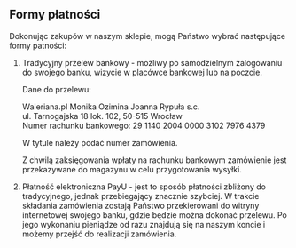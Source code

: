 ## Formy płatności

Dokonując zakupów w naszym sklepie, mogą Państwo wybrać następujące formy patności:

1. Tradycyjny przelew bankowy - możliwy po samodzielnym zalogowaniu do swojego banku, wizycie w placówce bankowej lub na poczcie.

    Dane do przelewu:
    
    Waleriana.pl Monika Ozimina Joanna Rypuła s.c.    
    ul. Tarnogajska 18 lok. 102, 50-515 Wrocław  
    Numer rachunku bankowego: 29 1140 2004 0000 3102 7976 4379
    
    W  tytule należy podać numer zamówienia. 
    
    Z chwilą zaksięgowania wpłaty na rachunku bankowym zamówienie jest przekazywane do magazynu w celu przygotowania wysyłki.

2. Płatność elektroniczna PayU - jest to sposób płatności zbliżony do tradycyjnego, jednak przebiegający znacznie szybciej. W trakcie składania zamówienia zostają Państwo przekierowani do witryny internetowej swojego banku, gdzie będzie można dokonać przelewu. Po jego wykonaniu pieniądze od razu znajdują się na naszym koncie i możemy przejść do realizacji zamówienia.
